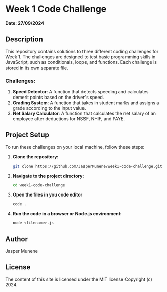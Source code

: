 # Week 1 Code Challenge

#### Date: 27/09/2024


## Description
This repository contains solutions to three different coding challenges for Week 1. The challenges are designed to test basic programming skills in JavaScript, such as conditionals, loops, and functions. Each challenge is stored in its own separate file.

### Challenges:
1. **Speed Detector**: A function that detects speeding and calculates demerit points based on the driver's speed.
2. **Grading System**: A function that takes in student marks and assigns a grade according to the input value.
3. **Net Salary Calculator**: A function that calculates the net salary of an employee after deductions for NSSF, NHIF, and PAYE.

## Project Setup
To run these challenges on your local machine, follow these steps:

1. **Clone the repository:**
   ```bash
   git clone https://github.com/JasperMunene/week1-code-challenge.git
   ```
2. **Navigate to the project directory:**
   ```bash
   cd week1-code-challenge
   ```
3. **Open the files in you code editor**
    ```bash
    code .
    ```
4. **Run the code in a browser or Node.js environment:**
    ```bash
    node <filename>.js
    ```
## Author
Jasper Munene

## License
The content of this site is licensed under the MIT license
Copyright (c) 2024.


